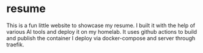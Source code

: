 # resume
This is a fun little website to showcase my resume. I built it with the help of various AI tools and deploy it on my homelab. It uses github actions to build and publish the container I deploy via docker-compose and server through traefik.
